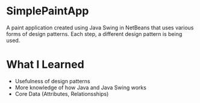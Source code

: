 # SimplePaintApp
A paint application created using Java Swing in NetBeans that uses various forms of design patterns. Each step, a different design pattern is being used.

# What I Learned
* Usefulness of design patterns
* More knowledge of how Java and Java Swing works
* Core Data (Attributes, Relationsships)
